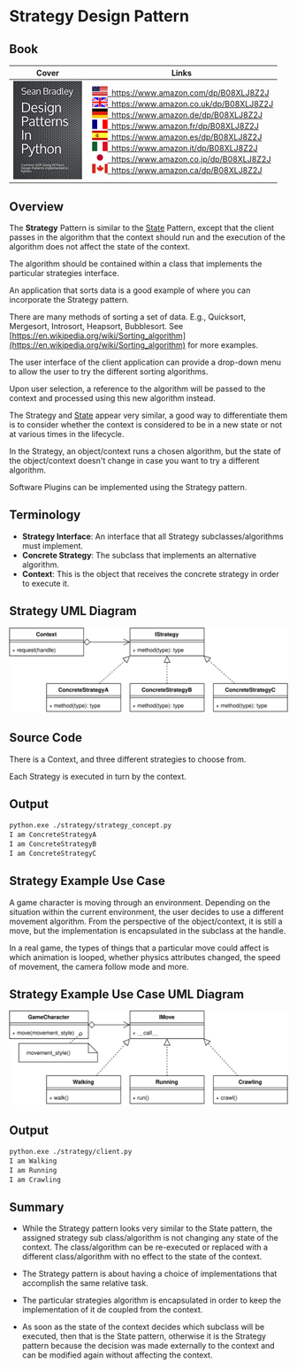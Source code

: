# Strategy Design Pattern

## Book 

Cover | Links
-|-
![Design Patterns In Python (ASIN : B08XLJ8Z2J)](/img/design_patterns_in_python_book_125x178.jpg) | &nbsp;<a href="https://www.amazon.com/dp/B08XLJ8Z2J"><img src="/img/flag_us.gif">&nbsp; https://www.amazon.com/dp/B08XLJ8Z2J</a><br/>&nbsp;<a href="https://www.amazon.co.uk/dp/B08XLJ8Z2J"><img src="/img/flag_uk.gif">&nbsp; https://www.amazon.co.uk/dp/B08XLJ8Z2J</a><br/>&nbsp;<a href="https://www.amazon.de/dp/B08XLJ8Z2J"><img src="/img/flag_de.gif">&nbsp; https://www.amazon.de/dp/B08XLJ8Z2J</a><br/>&nbsp;<a href="https://www.amazon.fr/dp/B08XLJ8Z2J"><img src="/img/flag_fr.gif">&nbsp; https://www.amazon.fr/dp/B08XLJ8Z2J</a><br/>&nbsp;<a href="https://www.amazon.es/dp/B08XLJ8Z2J"><img src="/img/flag_es.gif">&nbsp; https://www.amazon.es/dp/B08XLJ8Z2J</a><br/>&nbsp;<a href="https://www.amazon.it/dp/B08XLJ8Z2J"><img src="/img/flag_it.gif">&nbsp; https://www.amazon.it/dp/B08XLJ8Z2J</a><br/>&nbsp;<a href="https://www.amazon.co.jp/dp/B08XLJ8Z2J"><img src="/img/flag_jp.gif">&nbsp; https://www.amazon.co.jp/dp/B08XLJ8Z2J</a><br/>&nbsp;<a href="https://www.amazon.ca/dp/B08XLJ8Z2J"><img src="/img/flag_ca.gif">&nbsp; https://www.amazon.ca/dp/B08XLJ8Z2J</a>

## Overview

The **Strategy** Pattern is similar to the [State](/state) Pattern, except that the client passes in the algorithm that the context should run and the execution of the algorithm does not affect the state of the context.

The algorithm should be contained within a class that implements the particular strategies interface.

An application that sorts data is a good example of where you can incorporate the Strategy pattern.

There are many methods of sorting a set of data. E.g., Quicksort, Mergesort, Introsort, Heapsort, Bubblesort. See [https://en.wikipedia.org/wiki/Sorting_algorithm](https://en.wikipedia.org/wiki/Sorting_algorithm) for more examples. 

The user interface of the client application can provide a drop-down menu to allow the user to try the different sorting algorithms.

Upon user selection, a reference to the algorithm will be passed to the context and processed using this new algorithm instead.

The Strategy and [State](/state) appear very similar, a good way to differentiate them is to consider whether the context is considered to be in a new state or not at various times in the lifecycle. 

In the Strategy, an object/context runs a chosen algorithm, but the state of the object/context doesn't change in case you want to try a different algorithm.

Software Plugins can be implemented using the Strategy pattern.

## Terminology

* **Strategy Interface**: An interface that all Strategy subclasses/algorithms must implement.
* **Concrete Strategy**: The subclass that implements an alternative algorithm.
* **Context**: This is the object that receives the concrete strategy in order to execute it.

## Strategy UML Diagram

![Strategy UML Diagram](/img/strategy_concept.svg)

## Source Code

There is a Context, and three different strategies to choose from. 

Each Strategy is executed in turn by the context.

## Output

``` bash
python.exe ./strategy/strategy_concept.py
I am ConcreteStrategyA
I am ConcreteStrategyB
I am ConcreteStrategyC
```

## Strategy Example Use Case

A game character is moving through an environment. Depending on the situation within the current environment, the user decides to use a different movement algorithm. From the perspective of the object/context, it is still a move, but the implementation is encapsulated in the subclass at the handle. 

In a real game, the types of things that a particular move could affect is which animation is looped, whether physics attributes changed, the speed of movement, the camera follow mode and more.

## Strategy Example Use Case UML Diagram

![Strategy Example Use Case UML Diagram](/img/strategy_example.svg)

## Output

``` bash
python.exe ./strategy/client.py
I am Walking
I am Running
I am Crawling
```

## Summary

* While the Strategy pattern looks very similar to the State pattern, the assigned strategy sub class/algorithm is not changing any state of the context. The class/algorithm can be re-executed or replaced with a different class/algorithm with no effect to the state of the context.

* The Strategy pattern is about having a choice of implementations that accomplish the same relative task.

* The particular strategies algorithm is encapsulated in order to keep the implementation of it de coupled from the context. 

* As soon as the state of the context decides which subclass will be executed, then that is the State pattern, otherwise it is the Strategy pattern because the decision was made externally to the context and can be modified again without affecting the context.
